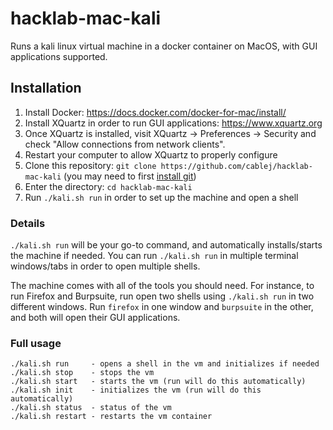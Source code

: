 # hacklab-mac-kali

Runs a kali linux virtual machine in a docker container on MacOS, with GUI applications supported.

## Installation

1. Install Docker: https://docs.docker.com/docker-for-mac/install/
2. Install XQuartz in order to run GUI applications: https://www.xquartz.org
3. Once XQuartz is installed, visit XQuartz -> Preferences -> Security and check "Allow connections from network clients".
4. Restart your computer to allow XQuartz to properly configure
5. Clone this repository: `git clone https://github.com/cablej/hacklab-mac-kali` (you may need to first [install git](https://git-scm.com/book/en/v1/Getting-Started-Installing-Git#Installing-on-Mac))
6. Enter the directory: `cd hacklab-mac-kali`
7. Run `./kali.sh run` in order to set up the machine and open a shell

### Details

`./kali.sh run` will be your go-to command, and automatically installs/starts the machine if needed. You can run `./kali.sh run` in multiple terminal windows/tabs in order to open multiple shells.

The machine comes with all of the tools you should need. For instance, to run Firefox and Burpsuite, run open two shells using `./kali.sh run` in two different windows. Run `firefox` in one window and `burpsuite` in the other, and both will open their GUI applications.

### Full usage

```
./kali.sh run     - opens a shell in the vm and initializes if needed
./kali.sh stop    - stops the vm
./kali.sh start   - starts the vm (run will do this automatically)
./kali.sh init    - initializes the vm (run will do this automatically)
./kali.sh status  - status of the vm
./kali.sh restart - restarts the vm container
 ```
